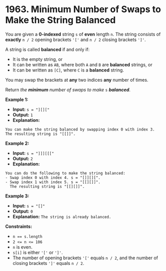 # 1963. Minimum Number of Swaps to Make the String Balanced

You are given a **0-indexed** string `s` of **even** length `n`. The string consists of **exactly** `n / 2` opening brackets `'['` and `n / 2` closing brackets `']'`.

A string is called **balanced** if and only if:

*   It is the empty string, or
*   It can be written as `AB`, where both `A` and `B` are **balanced** strings, or
*   It can be written as `[C]`, where `C` is a **balanced** string.

You may swap the brackets at **any** two indices **any** number of times.

Return _the **minimum** number of swaps to make_ `s` _**balanced**_.

**Example 1:**

* **Input:** `s = "][]["`
* **Output:** `1`
* **Explanation:**
```
You can make the string balanced by swapping index 0 with index 3.
The resulting string is "[[]]".
```

**Example 2:**

* **Input:** `s = "]]][[["`
* **Output:** `2`
* **Explanation:**
```
You can do the following to make the string balanced:
- Swap index 0 with index 4. s = "[]][][".
- Swap index 1 with index 5. s = "[[][]]".
  The resulting string is "[[][]]".
```

**Example 3:**

* **Input:** `s = "[]"`
* **Output:** `0`
* **Explanation:** `The string is already balanced.`

**Constraints:**

*   `n == s.length`
*   `2 <= n <= 106`
*   `n` is even.
*   `s[i]` is either `'['` or `']'`.
*   The number of opening brackets `'['` equals `n / 2`, and the number of closing brackets `']'` equals `n / 2`.
